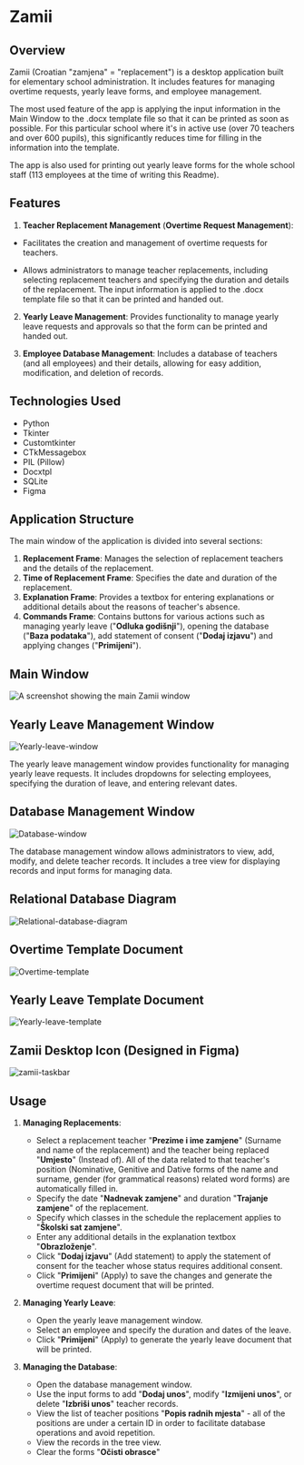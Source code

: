 # Zamii

## Overview

Zamii (Croatian "zamjena" = "replacement") is a desktop application built for elementary school administration. It includes features for managing overtime requests, yearly leave forms, and employee management. 

The most used feature of the app is applying the input information in the Main Window to the .docx template file so that it can be printed as soon as possible.
For this particular school where it's in active use (over 70 teachers and over 600 pupils), this significantly reduces time for filling in the information into the template. 

The app is also used for printing out yearly leave forms for the whole school staff (113 employees at the time of writing this Readme).

## Features

1. **Teacher Replacement Management** (**Overtime Request Management**): 
- Facilitates the creation and management of overtime requests for teachers.

- Allows administrators to manage teacher replacements, including selecting replacement teachers and specifying the duration and details of the replacement. The input information is applied to the .docx template file so that it can be printed and handed out.

2. **Yearly Leave Management**: Provides functionality to manage yearly leave requests and approvals so that the form can be printed and handed out.

3. **Employee Database Management**: Includes a database of teachers (and all employees) and their details, allowing for easy addition, modification, and deletion of records.

## Technologies Used

- Python
- Tkinter
- Customtkinter
- CTkMessagebox
- PIL (Pillow)
- Docxtpl
- SQLite
- Figma



## Application Structure

The main window of the application is divided into several sections:

1. **Replacement Frame**: Manages the selection of replacement teachers and the details of the replacement.
2. **Time of Replacement Frame**: Specifies the date and duration of the replacement.
3. **Explanation Frame**: Provides a textbox for entering explanations or additional details about the reasons of teacher's absence.
4. **Commands Frame**: Contains buttons for various actions such as managing yearly leave ("**Odluka godišnji**"), opening the database ("**Baza podataka**"), add statement of consent ("**Dodaj izjavu**") and applying changes ("**Primijeni**").
   

## Main Window

![A screenshot showing the main Zamii window](https://drive.google.com/uc?export=view&id=19pwCtIlKCkn96KneNNmCj_2A3apXdIcq)


## Yearly Leave Management Window

![Yearly-leave-window](https://github.com/user-attachments/assets/f8163b54-1d50-4a4d-acd1-faf372264914)


The yearly leave management window provides functionality for managing yearly leave requests. It includes dropdowns for selecting employees, specifying the duration of leave, and entering relevant dates.

## Database Management Window

![Database-window](https://github.com/user-attachments/assets/b0fe43a6-9c5b-4ccc-ad3a-54a50266a1ba)

The database management window allows administrators to view, add, modify, and delete teacher records. It includes a tree view for displaying records and input forms for managing data.


## Relational Database Diagram

![Relational-database-diagram](https://github.com/user-attachments/assets/28baec48-cd4b-488e-bf60-0d6e439372a0)

## Overtime Template Document 

![Overtime-template](https://github.com/user-attachments/assets/475f3806-a8a8-4d6e-be12-635d9a6c9c4c)

## Yearly Leave Template Document

![Yearly-leave-template](https://github.com/user-attachments/assets/2fef2cf5-4635-40c4-95ac-188f6c995346)


## Zamii Desktop Icon (Designed in Figma)

![zamii-taskbar](https://github.com/user-attachments/assets/a112f07f-72c3-434c-b55d-d2e979c79cac)




## Usage

1. **Managing Replacements**:
   - Select a replacement teacher "**Prezime i ime zamjene**" (Surname and name of the replacement) and the teacher being replaced "**Umjesto**" (Instead of). All of the data related to that teacher's position (Nominative, Genitive and Dative forms of the name and surname, gender (for grammatical reasons) related word forms) are automatically filled in.
   - Specify the date "**Nadnevak zamjene**" and duration "**Trajanje zamjene**" of the replacement.
   - Specify which classes in the schedule the replacement applies to "**Školski sat zamjene**".
   - Enter any additional details in the explanation textbox "**Obrazloženje**".
   - Click "**Dodaj izjavu**" (Add statement) to apply the statement of consent for the teacher whose status requires additional consent.
   - Click "**Primijeni**" (Apply) to save the changes and generate the overtime request document that will be printed.

2. **Managing Yearly Leave**:
   - Open the yearly leave management window.
   - Select an employee and specify the duration and dates of the leave.
   - Click  "**Primijeni**" (Apply) to generate the yearly leave document that will be printed.

3. **Managing the Database**:
   - Open the database management window.
   - Use the input forms to add "**Dodaj unos**", modify "**Izmijeni unos**", or delete "**Izbriši unos**" teacher records.
   - View the list of teacher positions "**Popis radnih mjesta**" - all of the positions are under a certain ID in order to facilitate database operations and avoid repetition.
   - View the records in the tree view.
   - Clear the forms "**Očisti obrasce**"




